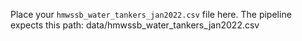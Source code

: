 Place your `hmwssb_water_tankers_jan2022.csv` file here. The pipeline expects this path: data/hmwssb_water_tankers_jan2022.csv
